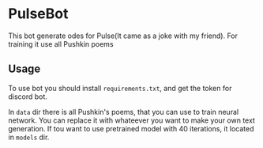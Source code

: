 # PulseBot

This bot generate odes for Pulse(It came as a joke with my friend). For training it use all Pushkin poems

## Usage

To use bot you should install `requirements.txt`, and get the token for discord bot.

In `data` dir there is all Pushkin's poems, that you can use to train neural network. You can replace it with whateever you want to make your own text generation.
If tou want to use pretrained model with 40 iterations, it located in `models` dir.
